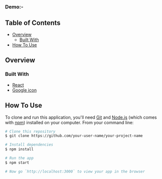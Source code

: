 <h1 align="center"> </h1>
   
<!-- DEMO -->
 
### Demo:-

<!-- TABLE OF CONTENTS -->

## Table of Contents

- [Overview](#overview)
  - [Built With](#built-with)
- [How To Use](#how-to-use)

<!-- OVERVIEW -->

## Overview

### Built With

- [React](https://reactjs.org/)
- [Google icon](https://fonts.google.com/icons)

## How To Use

To clone and run this application, you'll need [Git](https://git-scm.com) and [Node.js](https://nodejs.org/en/download/) (which comes with [npm](http://npmjs.com)) installed on your computer. From your command line:

```bash
# Clone this repository
$ git clone https://github.com/your-user-name/your-project-name

# Install dependencies
$ npm install

# Run the app
$ npm start

# Now go `http://localhost:3000` to view your app in the browser
```

